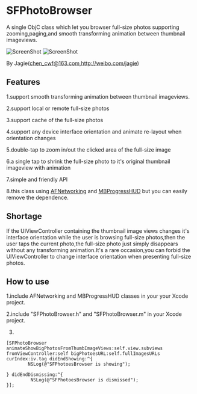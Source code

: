 SFPhotoBrowser
============================

A single ObjC class which let you browser full-size photos supporting zooming,paging,and smooth transforming animation between thumbnail imageviews. 


![ScreenShot](https://raw.github.com/JagieChen/SFPhotoBrowser/master/snapshot1.PNG)
![ScreenShot](https://raw.github.com/JagieChen/SFPhotoBrowser/master/snapshot2.PNG)

By Jagie(chen_cwf@163.com,http://weibo.com/jagie)


Features
----------------
1.support smooth transforming animation between thumbnail imageviews.

2.support local or remote full-size photos

3.support cache of the full-size photos

4.support any device interface orientation and animate re-layout when orientation changes

5.double-tap to zoom in/out the clicked area of the full-size image

6.a single tap to shrink the full-size photo to it's original thumbnail imageview with animation

7.simple and friendly API 

8.this class using [AFNetworking](https://github.com/AFNetworking/AFNetworking) and [MBProgressHUD](https://github.com/jdg/MBProgressHUD) but you can easily remove the dependence.


Shortage
----------------
If the UIViewController containing the thumbnail image views changes it's interface orientation while the user is browsing full-size photos,then the user taps the current photo,the full-size photo just simply disappears without any transforming animation.It's a rare occasion,you can forbid the UIViewController to change interface orientation when presenting full-size photos.


How to use
----------------
1.include AFNetworking and MBProgressHUD classes in your  your Xcode project.

2.include "SFPhotoBrowser.h" and "SFPhotoBrowser.m" in your Xcode project.

3.


    [SFPhotoBrowser animateShowBigPhotosFromThumbImageViews:self.view.subviews fromViewController:self bigPhotoesURL:self.fullImagesURLs curIndex:iv.tag didEndShowing:^{
            NSLog(@"SFPhotoesBrowser is showing");
            
    } didEndDismissing:^{
             NSLog(@"SFPhotoesBrowser is dismissed");
    }];



